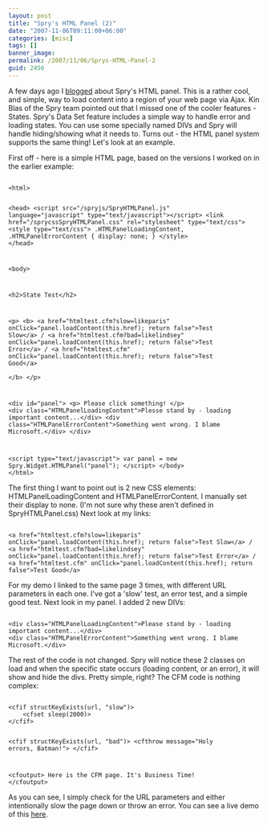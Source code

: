 ```yaml
---
layout: post
title: "Spry's HTML Panel (2)"
date: "2007-11-06T09:11:00+06:00"
categories: [misc]
tags: []
banner_image: 
permalink: /2007/11/06/Sprys-HTML-Panel-2
guid: 2456
---
```


A few days ago I <a href="http://www.raymondcamden.com/index.cfm/2007/11/4/Sprys-HTML-Panel">blogged</a> about Spry's HTML panel. This is a rather cool, and simple, way to load content into a region of your web page via Ajax. Kin Blas of the Spry team pointed out that I missed one of the cooler features - States. Spry's Data Set feature includes a simple way to handle error and loading states. You can use some specially named DIVs and Spry will handle hiding/showing what it needs to. Turns out - the HTML panel system supports the same thing! Let's look at an example.
<!--more-->
First off - here is a simple HTML page, based on the versions I worked on in the earlier example:

<code>
&lt;html&gt;

&lt;head&gt;
	&lt;script src="/spryjs/SpryHTMLPanel.js" language="javascript" type="text/javascript"&gt;&lt;/script&gt;
	&lt;link href="/sprycssSpryHTMLPanel.css" rel="stylesheet" type="text/css"&gt;
	&lt;style type="text/css"&gt;
	.HTMLPanelLoadingContent, .HTMLPanelErrorContent {
		display: none;
	}
	&lt;/style&gt;
&lt;/head&gt;

&lt;body&gt;

&lt;h2&gt;State Test&lt;/h2&gt;

&lt;p&gt;
&lt;b&gt;
	&lt;a href="htmltest.cfm?slow=likeparis" onClick="panel.loadContent(this.href); return false"&gt;Test Slow&lt;/a&gt; / 
	&lt;a href="htmltest.cfm?bad=likelindsey" onClick="panel.loadContent(this.href); return false"&gt;Test Error&lt;/a&gt; /
	&lt;a href="htmltest.cfm" onClick="panel.loadContent(this.href); return false"&gt;Test Good&lt;/a&gt; 	
&lt;/b&gt;
&lt;/p&gt;

&lt;div id="panel"&gt;
&lt;p&gt;
	Please click something!
&lt;/p&gt;
&lt;div class="HTMLPanelLoadingContent"&gt;Plesse stand by - loading important content...&lt;/div&gt;
&lt;div class="HTMLPanelErrorContent"&gt;Something went wrong. I blame Microsoft.&lt;/div&gt;
&lt;/div&gt;

&lt;script type="text/javascript"&gt;
var panel = new Spry.Widget.HTMLPanel("panel");
&lt;/script&gt;
&lt;/body&gt;
&lt;/html&gt;
</code>

The first thing I want to point out is 2 new CSS elements: HTMLPanelLoadingContent and HTMLPanelErrorContent. I manually set their display to none. (I'm not sure why these aren't defined in SpryHTMLPanel.css) Next look at my links:

<code>
&lt;a href="htmltest.cfm?slow=likeparis" onClick="panel.loadContent(this.href); return false"&gt;Test Slow&lt;/a&gt; / 
&lt;a href="htmltest.cfm?bad=likelindsey" onClick="panel.loadContent(this.href); return false"&gt;Test Error&lt;/a&gt; /
&lt;a href="htmltest.cfm" onClick="panel.loadContent(this.href); return false"&gt;Test Good&lt;/a&gt; 	
</code>

For my demo I linked to the same page 3 times, with different URL parameters in each one. I've got a 'slow' test, an error test, and a simple good test. Next look in my panel. I added 2 new DIVs:

<code>
&lt;div class="HTMLPanelLoadingContent"&gt;Please stand by - loading important content...&lt;/div&gt;
&lt;div class="HTMLPanelErrorContent"&gt;Something went wrong. I blame Microsoft.&lt;/div&gt;
</code>

The rest of the code is not changed. Spry will notice these 2 classes on load and when the specific state occurs (loading content, or an error), it will show and hide the divs. Pretty simple, right? The CFM code is nothing complex:

<code>
&lt;cfif structKeyExists(url, "slow")&gt;
	&lt;cfset sleep(2000)&gt;
&lt;/cfif&gt;

&lt;cfif structKeyExists(url, "bad")&gt;
	&lt;cfthrow message="Holy errors, Batman!"&gt;
&lt;/cfif&gt;

&lt;cfoutput&gt;
Here is the CFM page. It's Business Time!
&lt;/cfoutput&gt;
</code>

As you can see, I simply check for the URL parameters and either intentionally slow the page down or throw an error. You can see a live demo of this <a href="http://www.coldfusionjedi.com/demos/spryform/test_html3.html">here</a>.